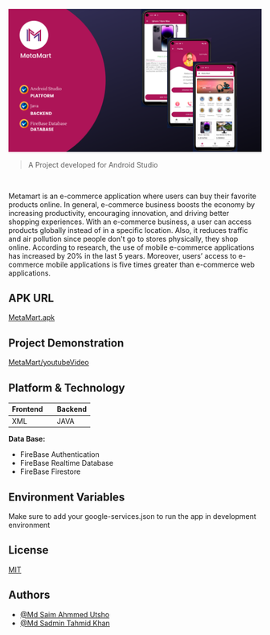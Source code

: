 ![Logo](/resources/metamartcoverpage.png)

> A Project developed for Android Studio

<br/>

Metamart is an e-commerce application where users can buy their favorite products online. In general, e-commerce business boosts the economy by increasing productivity, encouraging innovation, and driving better shopping experiences. With an e-commerce business, a user can access products globally instead of in a specific location. Also, it reduces traffic and air pollution
since people don't go to stores physically, they shop online. According to research, the use of mobile e-commerce applications has increased by 20% in the last 5 years. Moreover, users’ access to e-commerce mobile applications is five times greater than e-commerce web applications. 


## **APK URL**
[MetaMart.apk](https://drive.google.com/file/d/1rnRYMfLjgYBY91ipNzYo5NBhdgHs8XbG/view?usp=sharing)

## **Project Demonstration**
[MetaMart/youtubeVideo](https://www.youtube.com/watch?v=J5-e7tMnef8&list=PLqM-Y2MZhNujIZOFcIijZMv4n7oB74kay&index=3)


## **Platform & Technology**

| **Frontend** |     | **Backend**  |
| ------------ | --- | ------------ |
| XML          |     | JAVA         |


**Data Base:**

- FireBase Authentication
- FireBase Realtime Database
- FireBase Firestore


## **Environment Variables**

Make sure to add your google-services.json to run the app in development environment

## **License**

[MIT](https://choosealicense.com/licenses/mit/)

## **Authors**

- [@Md Saim Ahmmed Utsho](https://www.github.com/coder-saim)
- [@Md Sadmin Tahmid Khan](https://www.github.com/Sadmin23)
